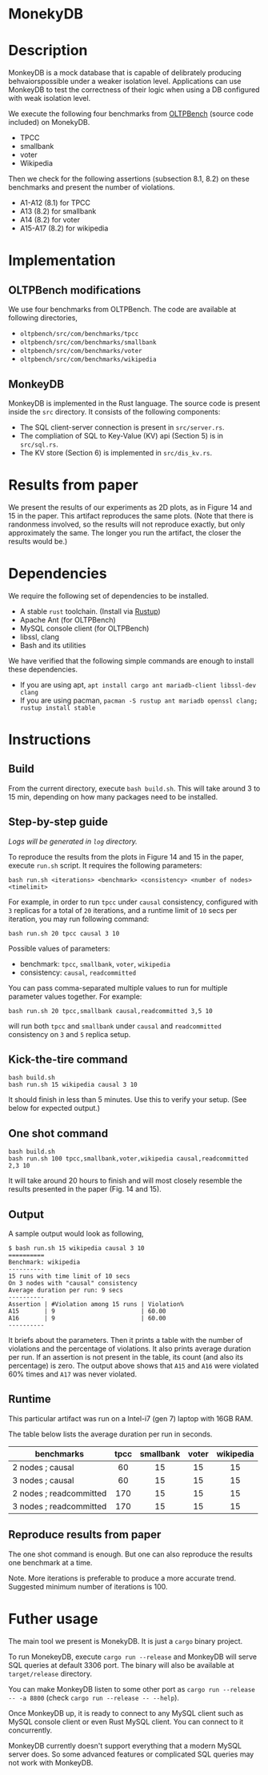 MonekyDB
========

# Description
MonkeyDB is a mock database that is capable of delibrately producing behvaiorspossible under a weaker isolation level. Applications can use MonkeyDB to test the correctness of their logic when using a DB configured with weak isolation level. 

We execute the following four benchmarks from [OLTPBench](https://github.com/oltpbenchmark/oltpbench) (source code included) on MonekyDB.
- TPCC
- smallbank
- voter
- Wikipedia

Then we check for the following assertions (subsection 8.1, 8.2) on these benchmarks and present the number of violations.
- A1-A12 (8.1) for TPCC
- A13 (8.2) for smallbank
- A14 (8.2) for voter
- A15-A17 (8.2) for wikipedia

# Implementation

## OLTPBench modifications

We use four benchmarks from OLTPBench. The code are available at following directories,
- `oltpbench/src/com/benchmarks/tpcc`
- `oltpbench/src/com/benchmarks/smallbank`
- `oltpbench/src/com/benchmarks/voter`
- `oltpbench/src/com/benchmarks/wikipedia`

## MonkeyDB

MonkeyDB is implemented in the Rust language. The source code is present inside the `src` directory. It consists of the following components:

- The SQL client-server connection is present in `src/server.rs`. 
- The compliation of SQL to Key-Value (KV) api (Section 5) is in `src/sql.rs`.
- The KV store (Section 6) is implemented in `src/dis_kv.rs`.

# Results from paper
We present the results of our experiments as 2D plots, as in Figure 14 and 15 in the paper. This artifact reproduces the same plots. (Note that there is randonmess involved, so the results will not reproduce exactly, but only approximately the same. The longer you run the artifact, the closer the results would be.)

# Dependencies

We require the following set of dependencies to be installed. 
- A stable `rust` toolchain. (Install via [Rustup](https://www.rust-lang.org/tools/install))
- Apache Ant (for OLTPBench)
- MySQL console client (for OLTPBench)
- libssl, clang
- Bash and its utilities

We have verified that the following simple commands are enough to install these dependencies.
- If you are using apt, `apt install cargo ant mariadb-client libssl-dev clang`
- If you are using pacman, `pacman -S rustup ant mariadb openssl clang; rustup install stable`

# Instructions

## Build

From the current directory, execute `bash build.sh`. This will take around 3 to 15 min, depending on how many packages need to be installed.

## Step-by-step guide

_Logs will be generated in `log` directory._

To reproduce the results from the plots in Figure 14 and 15 in the paper, execute `run.sh` script. It requires the following parameters:

`bash run.sh <iterations> <benchmark> <consistency> <number of nodes> <timelimit>`

For example, in order to run `tpcc` under `causal` consistency, configured with `3` replicas for a total of `20` iterations, and a runtime limit of `10` secs per iteration, you may run following command:

`bash run.sh 20 tpcc causal 3 10`

Possible values of parameters:
- benchmark: `tpcc`, `smallbank`, `voter`, `wikipedia`
- consistency: `causal`, `readcommitted`

You can pass comma-separated multiple values to run for multiple parameter values together. For example:

`bash run.sh 20 tpcc,smallbank causal,readcommitted 3,5 10`

will run both `tpcc` and `smallbank` under `causal` and `readcommitted` consistency on `3` and `5` replica setup.

## Kick-the-tire command

```
bash build.sh
bash run.sh 15 wikipedia causal 3 10
```

It should finish in less than 5 minutes. Use this to verify your setup. (See below for expected output.)

## One shot command

```
bash build.sh
bash run.sh 100 tpcc,smallbank,voter,wikipedia causal,readcommitted 2,3 10
```

It will take around 20 hours to finish and will most closely resemble the results presented in the paper (Fig. 14 and 15).

## Output

A sample output would look as following,

```
$ bash run.sh 15 wikipedia causal 3 10
==========
Benchmark: wikipedia
----------
15 runs with time limit of 10 secs
On 3 nodes with "causal" consistency
Average duration per run: 9 secs
----------
Assertion | #Violation among 15 runs | Violation%
A15       | 9                        | 60.00
A16       | 9                        | 60.00
----------
```

It briefs about the parameters. Then it prints a table with the number of violations and the percentage of violations.
It also prints average duration per run. If an assertion is not present in the table, its count (and also its percentage) is zero. 
The output above shows that `A15` and `A16` were violated 60% times and `A17` was never violated.

## Runtime
This particular artifact was run on a Intel-i7 (gen 7) laptop with 16GB RAM.

The table below lists the average duration per run in seconds.

| benchmarks | tpcc | smallbank | voter | wikipedia |
|-|:-:|:-:|:-:|:-:|
| 2 nodes ; causal | 60 | 15 | 15 | 15 |
| 3 nodes ; causal | 60 | 15 | 15 | 15 |
| 2 nodes ; readcommitted | 170 | 15 | 15 | 15 |
| 3 nodes ; readcommitted | 170 | 15 | 15 | 15 |



## Reproduce results from paper

The one shot command is enough. But one can also reproduce the results one benchmark at a time.

Note. More iterations is preferable to produce a more accurate trend. Suggested minimum number of iterations is 100.

# Futher usage

The main tool we present is MonekyDB. It is just a `cargo` binary project.

To run MonekeyDB, execute `cargo run --release` and MonkeyDB will serve SQL queries at default 3306 port.
The binary will also be available at `target/release` directory.

You can make MonkeyDB listen to some other port as `cargo run --release -- -a 8800` (check `cargo run --release -- --help`).

Once MonkeyDB up, it is ready to connect to any MySQL client such as MySQL console client or even Rust MySQL client. You can connect to it concurrently.

MonkeyDB currently doesn't support everything that a modern MySQL server does. So some advanced features or complicated SQL queries may not work with MonkeyDB.
